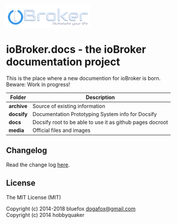 ![Logo](media/ioBroker_logo_s.png)

# ioBroker.docs - the ioBroker documentation project

This is the place where a new documention for ioBroker is born.  
Beware: Work in progress!

| Folder | Description |
|---|---|
|**archive**|Source of existing information|
|**docsify**|Documentation Prototyping System info for Docsify|
|**docs**|Docsify root to be able to use it as github pages docroot|
|**media**|Official files and images|

## Changelog

Read the change log [here](CHANGELOG.md).


## License

The MIT License (MIT)

Copyright (c) 2014-2018 bluefox <dogafox@gmail.com>  
Copyright (c) 2014      hobbyquaker

